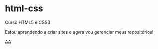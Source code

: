 # html-css
 Curso HTML5 e CSS3

 Estou aprendendo a criar sites e agora vou gerenciar meus repositórios!

 <a href="./android.html"></a></a>
 <a href="#">AA</a>
